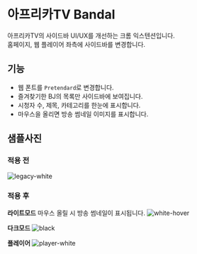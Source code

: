 # 아프리카TV Bandal

아프리카TV의 사이드바 UI/UX를 개선하는 크롬 익스텐션입니다.  
홈페이지, 웹 플레이어 좌측에 사이드바를 변경합니다.

## 기능

- 웹 폰트를 `Pretendard`로 변경합니다.
- 즐겨찾기한 BJ의 목록만 사이드바에 보여집니다.
- 시청자 수, 제목, 카테고리를 한눈에 표시합니다.
- 마우스을 올리면 방송 썸네일 이미지를 표시합니다.

## 샘플사진

### 적용 전

![legacy-white](https://github.com/user-attachments/assets/9bb2b3b9-ec82-4775-859c-b674316b7a2b)

### 적용 후

**라이트모드**
마우스 올릴 시 방송 썸네일이 표시됩니다.
![white-hover](https://github.com/user-attachments/assets/6601b7ef-02e4-4d95-91de-8e4e864ba979)

**다크모드**
![black](https://github.com/user-attachments/assets/952c39a4-5217-4f38-97fc-6939ef4cdfdc)

**플레이어**
![player-white](https://github.com/user-attachments/assets/6a017c34-35f4-4a2b-b4ac-7cb896df12dc)
